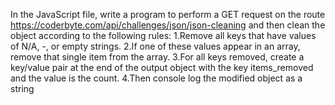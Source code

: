 In the JavaScript file, write a program to perform a GET request on the route 
https://coderbyte.com/api/challenges/json/json-cleaning and then clean the object 
according to the following rules: 
1.Remove all keys that have values of N/A, -, or empty strings. 
2.If one of these values appear in an array, remove that single item from the array.
3.For all keys removed, create a key/value pair at the end of the output object with the
 key items_removed and the value is the count. 
4.Then console log the modified object as a string